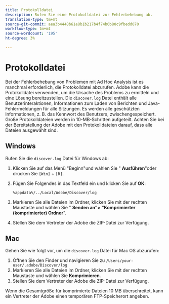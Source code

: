 ```yaml
---
title: Protokolldatei
description: Rufen Sie eine Protokolldatei zur Fehlerbehebung ab.
translation-type: tm+mt
source-git-commit: aea3b4448b61e8b1b217b4f74b0b80c9fbedd070
workflow-type: tm+mt
source-wordcount: '195'
ht-degree: 3%

---
```



# Protokolldatei

Bei der Fehlerbehebung von Problemen mit Ad Hoc Analysis ist es manchmal erforderlich, die Protokolldatei abzurufen. Adobe kann die Protokolldatei verwenden, um die Ursache des Problems zu ermitteln und eine Lösung bereitzustellen. Die `discover.log` Datei enthält alle Benutzerinteraktionen, Informationen zum Laden von Berichten und Java-Fehlermeldungen für alle Sitzungen. Es werden alle geschützten Informationen, z. B. das Kennwort des Benutzers, zwischengespeichert. Große Protokolldateien werden in 10-MB-Schritten aufgeteilt. Achten Sie bei der Bereitstellung der Adobe mit den Protokolldateien darauf, dass alle Dateien ausgewählt sind.

## Windows

Rufen Sie die `discover.log` Datei für Windows ab:

1. Klicken Sie auf das Menü &quot;Beginn&quot;und wählen Sie &quot; **Ausführen**&quot;oder drücken Sie `[Win]` + `[R]`.
2. Fügen Sie Folgendes in das Textfeld ein und klicken Sie auf **OK**:

   ```text
   %appdata%/../Local/Adobe/Discover/log
   ```

3. Markieren Sie alle Dateien im Ordner, klicken Sie mit der rechten Maustaste und wählen Sie &quot; **Senden an&quot;> &quot;Komprimierter (komprimierter) Ordner**&quot;.
4. Stellen Sie dem Vertreter der Adobe die ZIP-Datei zur Verfügung.

## Mac

Gehen Sie wie folgt vor, um die `discover.log` Datei für Mac OS abzurufen:

1. Öffnen Sie den Finder und navigieren Sie zu `/Users/your-user/.adobe/Discover/log`
2. Markieren Sie alle Dateien im Ordner, klicken Sie mit der rechten Maustaste und wählen Sie **Komprimieren**.
3. Stellen Sie dem Vertreter der Adobe die ZIP-Datei zur Verfügung.

Wenn die Gesamtgröße für komprimierte Dateien 10 MB überschreitet, kann ein Vertreter der Adobe einen temporären FTP-Speicherort angeben.

